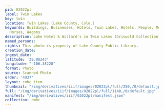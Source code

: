 ```yaml
---
pid: 02022pl
label: Twin Lakes
key: twin
location: Twin Lakes (Lake County, Colo.)
keywords: Buildings, Businesses, Hotels, Twin Lakes, Hotels, People, Men, Women, Animals,
  Horses, Wagons
description: Lake Hotel & Willard's in Twin Lakes (Griswold Collection)
named_persons: 
rights: This photo is property of Lake County Public Library.
creation_date: 
ingest_date: 
latitude: '39.08243'
longitude: "-106.38228"
format: Photo
source: Scanned Photo
order: '4037'
layout: cmhc_item
thumbnail: "/img/derivatives/iiif/images/02022pl/full/250,/0/default.jpg"
full: "/img/derivatives/iiif/images/02022pl/full/1140,/0/default.jpg"
manifest: "/img/derivatives/iiif/02022pl/manifest.json"
collection: cmhc
---
```

